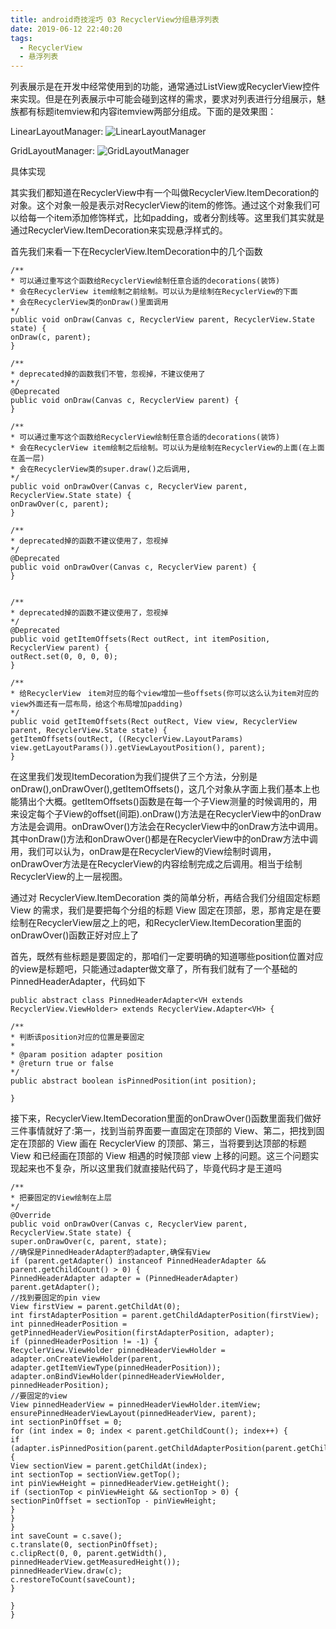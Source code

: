 ```yaml
---
title: android奇技淫巧 03 RecyclerView分组悬浮列表
date: 2019-06-12 22:40:20
tags:
  - RecyclerView
  - 悬浮列表
---
```


列表展示是在开发中经常使用到的功能，通常通过ListView或RecyclerView控件来实现。但是在列表展示中可能会碰到这样的需求，要求对列表进行分组展示，魅族都有标题itemview和内容itemview两部分组成。下面的是效果图：

<!--more-->

LinearLayoutManager:
![LinearLayoutManager]()

GridLayoutManager:
![GridLayoutManager]()

具体实现

其实我们都知道在RecyclerView中有一个叫做RecyclerView.ItemDecoration的对象。这个对象一般是表示对RecyclerView的item的修饰。通过这个对象我们可以给每一个item添加修饰样式，比如padding，或者分割线等。这里我们其实就是通过RecyclerView.ItemDecoration来实现悬浮样式的。

首先我们来看一下在RecyclerView.ItemDecoration中的几个函数
```
/**
* 可以通过重写这个函数给RecyclerView绘制任意合适的decorations(装饰)
* 会在RecyclerView item绘制之前绘制。可以认为是绘制在RecyclerView的下面
* 会在RecyclerView类的onDraw()里面调用
*/
public void onDraw(Canvas c, RecyclerView parent, RecyclerView.State state) {
onDraw(c, parent);
}

/**
* deprecated掉的函数我们不管，忽视掉，不建议使用了
*/
@Deprecated
public void onDraw(Canvas c, RecyclerView parent) {
}

/**
* 可以通过重写这个函数给RecyclerView绘制任意合适的decorations(装饰)
* 会在RecyclerView item绘制之后绘制。可以认为是绘制在RecyclerView的上面(在上面在盖一层)
* 会在RecyclerView类的super.draw()之后调用,
*/
public void onDrawOver(Canvas c, RecyclerView parent, RecyclerView.State state) {
onDrawOver(c, parent);
}

/**
* deprecated掉的函数不建议使用了，忽视掉
*/
@Deprecated
public void onDrawOver(Canvas c, RecyclerView parent) {
}


/**
* deprecated掉的函数不建议使用了，忽视掉
*/
@Deprecated
public void getItemOffsets(Rect outRect, int itemPosition, RecyclerView parent) {
outRect.set(0, 0, 0, 0);
}

/**
* 给RecyclerView　item对应的每个view增加一些offsets(你可以这么认为item对应的view外面还有一层布局，给这个布局增加padding)
*/
public void getItemOffsets(Rect outRect, View view, RecyclerView parent, RecyclerView.State state) {
getItemOffsets(outRect, ((RecyclerView.LayoutParams) view.getLayoutParams()).getViewLayoutPosition(), parent);
}
```
在这里我们发现ItemDecoration为我们提供了三个方法，分别是onDraw(),onDrawOver(),getItemOffsets()，这几个对象从字面上我们基本上也能猜出个大概。getItemOffsets()函数是在每一个子View测量的时候调用的，用来设定每个子View的offset(间距).onDraw()方法是在RecyclerView中的onDraw方法是会调用。onDrawOver()方法会在RecyclerView中的onDraw方法中调用。其中onDraw()方法和onDrawOver()都是在RecyclerView中的onDraw方法中调用，我们可以认为，onDraw是在RecyclerView的View绘制时调用，onDrawOver方法是在RecyclerView的内容绘制完成之后调用。相当于绘制RecyclerView的上一层视图。

通过对 RecyclerView.ItemDecoration 类的简单分析，再结合我们分组固定标题 View 的需求，我们是要把每个分组的标题 View 固定在顶部，恩，那肯定是在要绘制在RecyclerView层之上的吧，和RecyclerView.ItemDecoration里面的onDrawOver()函数正好对应上了

首先，既然有些标题是要固定的，那咱们一定要明确的知道哪些position位置对应的view是标题吧，只能通过adapter做文章了，所有我们就有了一个基础的PinnedHeaderAdapter，代码如下

```
public abstract class PinnedHeaderAdapter<VH extends RecyclerView.ViewHolder> extends RecyclerView.Adapter<VH> {

/**
* 判断该position对应的位置是要固定
*
* @param position adapter position
* @return true or false
*/
public abstract boolean isPinnedPosition(int position);

}
```

接下来，RecyclerView.ItemDecoration里面的onDrawOver()函数里面我们做好三件事情就好了:第一，找到当前界面要一直固定在顶部的 View、第二，把找到固定在顶部的 View 画在 RecyclerView 的顶部、第三，当将要到达顶部的标题 View 和已经画在顶部的 View 相遇的时候顶部 view 上移的问题。这三个问题实现起来也不复杂，所以这里我们就直接贴代码了，毕竟代码才是王道吗

```
/**
* 把要固定的View绘制在上层
*/
@Override
public void onDrawOver(Canvas c, RecyclerView parent, RecyclerView.State state) {
super.onDrawOver(c, parent, state);
//确保是PinnedHeaderAdapter的adapter,确保有View
if (parent.getAdapter() instanceof PinnedHeaderAdapter && parent.getChildCount() > 0) {
PinnedHeaderAdapter adapter = (PinnedHeaderAdapter) parent.getAdapter();
//找到要固定的pin view
View firstView = parent.getChildAt(0);
int firstAdapterPosition = parent.getChildAdapterPosition(firstView);
int pinnedHeaderPosition = getPinnedHeaderViewPosition(firstAdapterPosition, adapter);
if (pinnedHeaderPosition != -1) {
RecyclerView.ViewHolder pinnedHeaderViewHolder = adapter.onCreateViewHolder(parent, adapter.getItemViewType(pinnedHeaderPosition));
adapter.onBindViewHolder(pinnedHeaderViewHolder, pinnedHeaderPosition);
//要固定的view
View pinnedHeaderView = pinnedHeaderViewHolder.itemView;
ensurePinnedHeaderViewLayout(pinnedHeaderView, parent);
int sectionPinOffset = 0;
for (int index = 0; index < parent.getChildCount(); index++) {
if (adapter.isPinnedPosition(parent.getChildAdapterPosition(parent.getChildAt(index)))) {
View sectionView = parent.getChildAt(index);
int sectionTop = sectionView.getTop();
int pinViewHeight = pinnedHeaderView.getHeight();
if (sectionTop < pinViewHeight && sectionTop > 0) {
sectionPinOffset = sectionTop - pinViewHeight;
}
}
}
int saveCount = c.save();
c.translate(0, sectionPinOffset);
c.clipRect(0, 0, parent.getWidth(), pinnedHeaderView.getMeasuredHeight());
pinnedHeaderView.draw(c);
c.restoreToCount(saveCount);
}

}
}
```

